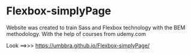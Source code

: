 # Flexbox-simplyPage
Website was created to train Sass and Flexbox technology with the BEM methodology. With the help of courses from udemy.com

Look ==>>> https://umbbra.github.io/Flexbox-simplyPage/
